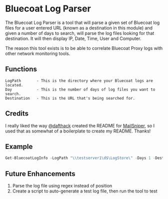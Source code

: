 # Bluecoat Log Parser
The Bluecoat Log Parser is a tool that will parse a given set of Bluecoat log files for a user entered URL (known as a destination in this module) and given a number of days to search, will parse the log files looking for that destination. It will then display IP, Date, Time, User and Computer.

The reason this tool exists is to be able to correlate Bluecoat Proxy logs with other network monitoring tools.

## Functions
```
LogPath       - This is the directory where your Bluecoat logs are located.
Day           - This is the number of days of log files you want to search.
Destination   - This is the URL that's being searched for.
```

## Credits
I really liked the way [@dafthack](https://github.com/dafthack) created the README for [MailSniper](https://github.com/dafthack/mailsniper), so I used that as somewhat of a boilerplate to create my README. Thanks!

## Example
```PowerShell
Get-BluecoatLogInfo -LogPath "\\testserver1\d$\LogStore\" -Days 1 -Destination "github.com"
```

## Future Enhancements
1. Parse the log file using regex instead of position
2. Create a script to auto-generate a test log file, then run the tool to test 
